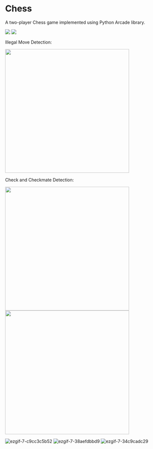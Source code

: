 # Chess

A two-player Chess game implemented using Python Arcade library.

<img src="https://img.shields.io/badge/-Python-blue" /> <img src="https://img.shields.io/badge/-Arcade-green" /> 

Illegal Move Detection:
<div>
  <img src="https://user-images.githubusercontent.com/68967290/147420327-05c5b151-0e15-408c-9db2-bfa9784fe539.gif" width="400" height="400" />
<div/>

Check and Checkmate Detection:
<p float="left">
  <img src="https://user-images.githubusercontent.com/68967290/147420149-8c8063f9-e4ff-4a70-8f65-f84629b7878a.gif" width="400" height="400" />
  <img src="https://user-images.githubusercontent.com/68967290/147420221-dbfd08ae-cc55-4922-b069-df20c37b7f1b.gif" width="400" height="400" />
</p>

![ezgif-7-c9cc3c5b52](https://user-images.githubusercontent.com/68967290/147420149-8c8063f9-e4ff-4a70-8f65-f84629b7878a.gif)
![ezgif-7-38aefdbbd9](https://user-images.githubusercontent.com/68967290/147420221-dbfd08ae-cc55-4922-b069-df20c37b7f1b.gif)
![ezgif-7-34c9cadc29](https://user-images.githubusercontent.com/68967290/147420327-05c5b151-0e15-408c-9db2-bfa9784fe539.gif)
